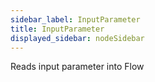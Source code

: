 ```yaml
---
sidebar_label: InputParameter
title: InputParameter
displayed_sidebar: nodeSidebar
---
```


Reads input parameter into Flow

